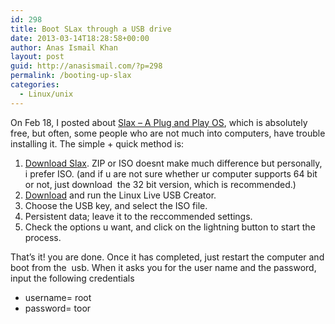```yaml
---
id: 298
title: Boot SLax through a USB drive
date: 2013-03-14T18:28:58+00:00
author: Anas Ismail Khan
layout: post
guid: http://anasismail.com/?p=298
permalink: /booting-up-slax
categories:
  - Linux/unix
---
```

On Feb 18, I posted about [Slax &#8211; A Plug and Play OS](http://anasismail.com/slax-a-plug-and-play-operating-system/), which is absolutely free, but often, some people who are not much into computers, have trouble installing it. The simple + quick method is:

  1. <span style="line-height: 15px;"><a href="http://slax.org/downloads.php">Download Slax</a>. ZIP or ISO doesnt make much difference but personally, i prefer ISO. (and if u are not sure whether ur computer supports 64 bit or not, just download  the 32 bit version, which is recommended.)</span>
  2. [Download](http://www.linuxliveusb.com/en/download) and run the Linux Live USB Creator.
  3. Choose the USB key, and select the ISO file.
  4. Persistent data; leave it to the reccommended settings.
  5. Check the options u want, and click on the lightning button to start the process.

That&#8217;s it! you are done. Once it has completed, just restart the computer and boot from the  usb. When it asks you for the user name and the password, input the following credentials

  * <span style="line-height: 15px;">username= root</span>
  * password= toor